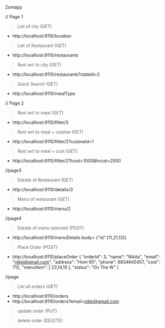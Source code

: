 Zomapp

// Page 1
> List of city (GET)
*  http://localhost:9110/location

> List of Restaurant (GET)
* http://localhost:9110/restaurants

> Rest wrt to city (GET)
* http://localhost:9110/restaurants?stateId=2

> Quick Search (GET)
* http://localhost:9110/mealType


// Page 2
> Rest wrt to meal (GET)
* http://localhost:9110/filter/3


> Rest wrt to meal + cuisine (GET)
* http://localhost:9110/filter/2?cuisineId=1


> Rest wrt to meal + cost (GET)
* http://localhost:9110/filter/2?lcost=1000&hcost=2500


//page3
> Details of Restaurant (GET)
* http://localhost:9110/details/3


> Menu of restaurant (GET)
* http://localhost:9110/menu/2

//page4
> Details of menu selected (POST)
* http://localhost:9110/menuDetails
body> {"id":[11,21,13]}

> Place Order (POST)
* http://localhost:9110/placeOrder
 {
        "orderId": 3,
        "name": "Nikita",
        "email": "nikki@gmail.com",
        "address": "Hom 65",
        "phone": 8934645457,
        "cost": 712,
        "menuItem": [
            23,14,15
        ],
        "status": "On The W"
    }



//page
> List all orders (GET)
* http://localhost:9110/orders
* http://localhost:9110/orders?email=nikki@gmail.com


> update order (PUT)


> delete order (DELETE)
